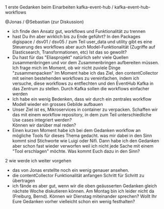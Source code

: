 

1 erste Gedanken beim Einarbeiten kafka-event-hub / kafka-event-hub-workflows

@Jonas / @Sebastian (zur Diskussion)
* ich finde den Ansatz gut, workflows und Funktionalität zu trennen
* hast Du ihn aber wirklich bis zu Ende geführt?  In den Packages digispace / dsv01 / dsv05 / zum Teil user_data und 
utility gibt es eine Steuerung des workflows aber auch Model-Funktionalität (Zugriffe auf Elasticsearch, Transformationen, etc)
Ist das so gewollt?
* Du hast für das "Eliasprojekt" natürlich sehr viele Quellen zusammenbringen und vor dem Zusammenbringen aufbereiten müssen.
Ich frage mich im Moment, ob wir nicht zuviele Dinge "zusammenpacken"
Im Moment habe ich das Ziel, den contentCollector mit seinen bestehenden workflows zu vereinfachen, indem ich versuche, 
diese workflows zu entflechten und den EventHub Kafka in das Zentrum zu stellen.
Durch Kafka sollen die workflows einfacher werden
* Ich habe ein wenig Bedenken, dass wir durch ein zentrales workflow Modell wieder ein grosses Gebilde aufbauen
* Unser Ziel ist es, Mikroservices in container zu verpacken. Schaffen wir das mit einem workflow repository, in dem 
zum Teil unterschiedliche Use cases integriert werden?     
Können wir darüber mal reden?
* Einen kurzen Moment habe ich bei dem Gedanken workflow an mögliche Tools für dieses Thema gedacht. was mir dabei in 
den Sinn kommt sind Stichworte wie Luigi oder Nifi. Dann habe ich den Gedanken aber schon fast wieder verworfen
weil ich nicht jede Sache mit einem "Tool erschlagen" möchte. Was kommt Euch dazu in den Sinn?

2 wie werde ich weiter vorgehen

* das von Jonas erstellte noch ein wenig genauer ansehen.
* die contentCollector Funktionalität anfangen Schritt für Schritt zu übertragen
* ich fände es aber gut, wenn wir die oben geäusserten Gedanken gleich nächste Woche diskutieren können. Am Montag bin
 ich leider nicht da (Freiburg, Bernd). Können wir Dienstag miteinander sprechen? Wollt Ihr Eure Gedanken vorher vielleicht schon ein wenig festhalten?   
 
